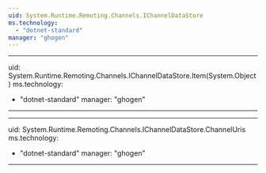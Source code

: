 ```yaml
---
uid: System.Runtime.Remoting.Channels.IChannelDataStore
ms.technology: 
  - "dotnet-standard"
manager: "ghogen"
---
```


---
uid: System.Runtime.Remoting.Channels.IChannelDataStore.Item(System.Object)
ms.technology: 
  - "dotnet-standard"
manager: "ghogen"
---

---
uid: System.Runtime.Remoting.Channels.IChannelDataStore.ChannelUris
ms.technology: 
  - "dotnet-standard"
manager: "ghogen"
---
